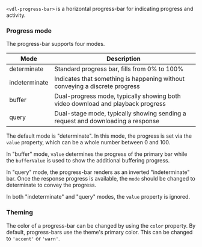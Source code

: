 `<vdl-progress-bar>` is a horizontal progress-bar for indicating progress and activity.

<!-- example(progress-bar-overview) -->


### Progress mode
The progress-bar supports four modes.

| Mode          | Description                                                                      |
|---------------|----------------------------------------------------------------------------------|
| determinate   | Standard progress bar, fills from 0% to 100%                                     |
| indeterminate | Indicates that something is happening without conveying a discrete progress      |
| buffer        | Dual-progress mode, typically showing both video download and playback progress  |
| query         | Dual-stage mode, typically showing sending a request and downloading a response  |

The default mode is "determinate". In this mode, the progress is set via the `value` property, 
which can be a whole number between 0 and 100.

In "buffer" mode, `value` determines the progress of the primary bar while the `bufferValue` is 
used to show the additional buffering progress.

In "query" mode, the progress-bar renders as an inverted "indeterminate" bar. Once the response 
progress is available, the `mode` should be changed to determinate to convey the progress.  

In both "indeterminate" and "query" modes, the `value` property is ignored.


### Theming
The color of a progress-bar can be changed by using the `color` property. By default, progress-bars
use the theme's primary color. This can be changed to `'accent'` or `'warn'`.  
